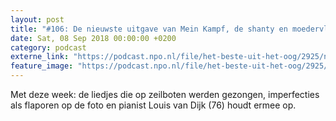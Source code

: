```yaml
---
layout: post
title: "#106: De nieuwste uitgave van Mein Kampf, de shanty en moedervlekken"
date: Sat, 08 Sep 2018 00:00:00 +0200
category: podcast
externe_link: "https://podcast.npo.nl/file/het-beste-uit-het-oog/2925/nporadio1_het-beste-uit-het-oog_20180908_106-de-nieuwste-uitgave-van-mein-kampf-de-shanty-en-moedervlekken.mp3"
feature_image: "https://podcast.npo.nl/file/het-beste-uit-het-oog/2925/nporadio1_het-beste-uit-het-oog_20180908_106-de-nieuwste-uitgave-van-mein-kampf-de-shanty-en-moedervlekken.mp3"
---
```


Met deze week: de liedjes die op zeilboten werden gezongen, imperfecties als flaporen op de foto en pianist Louis van Dijk (76) houdt ermee op.
